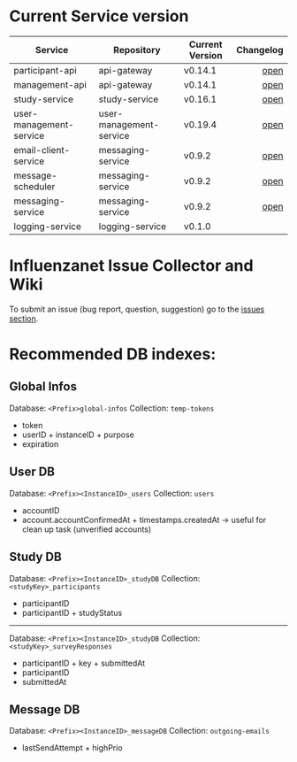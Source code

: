 # Current Service version

| Service        | Repository           | Current Version  | Changelog |
| -------------- | -------------------- | -----------------| ---------:|
| participant-api      | api-gateway | v0.14.1 | [open](https://github.com/influenzanet/api-gateway/blob/master/CHANGELOG.md) |
| management-api      | api-gateway | v0.14.1 |  [open](https://github.com/influenzanet/api-gateway/blob/master/CHANGELOG.md) |
| study-service      | study-service | v0.16.1 |  [open](https://github.com/influenzanet/study-service/blob/master/CHANGELOG.md) |
| user-management-service      | user-management-service | v0.19.4 |  [open](https://github.com/influenzanet/user-management-service/blob/master/CHANGELOG.md) |
| email-client-service      | messaging-service | v0.9.2 |  [open](https://github.com/influenzanet/messaging-service/blob/master/CHANGELOG.md) |
| message-scheduler      | messaging-service | v0.9.2 | [open](https://github.com/influenzanet/messaging-service/blob/master/CHANGELOG.md) |
| messaging-service      | messaging-service | v0.9.2 | [open](https://github.com/influenzanet/messaging-service/blob/master/CHANGELOG.md) |
| logging-service      | logging-service | v0.1.0 | |


# Influenzanet Issue Collector and Wiki

To submit an issue (bug report, question, suggestion) go to the [issues section](https://github.com/influenzanet/influenzanet/issues).

# Recommended DB indexes:

## Global Infos
Database: 
```<Prefix>global-infos```
Collection: 
```temp-tokens```

- token
- userID + instanceID + purpose
- expiration

## User DB
Database: 
```<Prefix><InstanceID>_users```
Collection: 
```users```

- accountID
- account.accountConfirmedAt + timestamps.createdAt -> useful for clean up task (unverified accounts)

## Study DB
Database: 
```<Prefix><InstanceID>_studyDB```
Collection: 
```<studyKey>_participants```

- participantID
- participantID + studyStatus

---

Database: 
```<Prefix><InstanceID>_studyDB```
Collection: 
```<studyKey>_surveyResponses```

- participantID + key + submittedAt
- participantID
- submittedAt

## Message DB

Database:
```<Prefix><InstanceID>_messageDB```
Collection: 
```outgoing-emails```
- lastSendAttempt + highPrio
